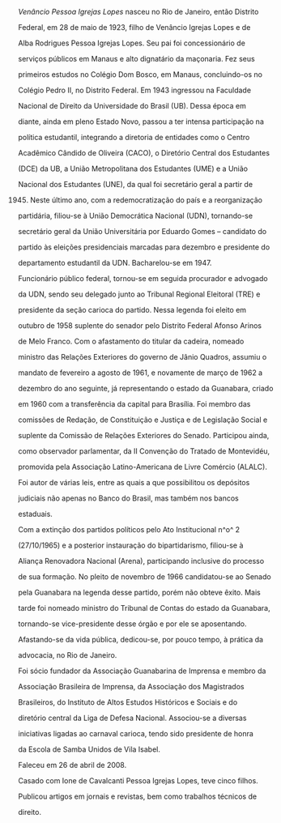 

*Venâncio Pessoa Igrejas Lopes* nasceu no Rio de Janeiro, então Distrito

Federal, em 28 de maio de 1923, filho de Venâncio Igrejas Lopes e de

Alba Rodrigues Pessoa Igrejas Lopes. Seu pai foi concessionário de

serviços públicos em Manaus e alto dignatário da maçonaria. Fez seus

primeiros estudos no Colégio Dom Bosco, em Manaus, concluindo-os no

Colégio Pedro II, no Distrito Federal. Em 1943 ingressou na Faculdade

Nacional de Direito da Universidade do Brasil (UB). Dessa época em

diante, ainda em pleno Estado Novo, passou a ter intensa participação na

política estudantil, integrando a diretoria de entidades como o Centro

Acadêmico Cândido de Oliveira (CACO), o Diretório Central dos Estudantes

(DCE) da UB, a União Metropolitana dos Estudantes (UME) e a União

Nacional dos Estudantes (UNE), da qual foi secretário geral a partir de

1945. Neste último ano, com a redemocratização do país e a reorganização

partidária, filiou-se à União Democrática Nacional (UDN), tornando-se

secretário geral da União Universitária por Eduardo Gomes – candidato do

partido às eleições presidenciais marcadas para dezembro e presidente do

departamento estudantil da UDN. Bacharelou-se em 1947.



Funcionário público federal, tornou-se em seguida procurador e advogado

da UDN, sendo seu delegado junto ao Tribunal Regional Eleitoral (TRE) e

presidente da seção carioca do partido. Nessa legenda foi eleito em

outubro de 1958 suplente do senador pelo Distrito Federal Afonso Arinos

de Melo Franco. Com o afastamento do titular da cadeira, nomeado

ministro das Relações Exteriores do governo de Jânio Quadros, assumiu o

mandato de fevereiro a agosto de 1961, e novamente de março de 1962 a

dezembro do ano seguinte, já representando o estado da Guanabara, criado

em 1960 com a transferência da capital para Brasília. Foi membro das

comissões de Redação, de Constituição e Justiça e de Legislação Social e

suplente da Comissão de Relações Exteriores do Senado. Participou ainda,

como observador parlamentar, da II Convenção do Tratado de Montevidéu,

promovida pela Associação Latino-Americana de Livre Comércio (ALALC).

Foi autor de várias leis, entre as quais a que possibilitou os depósitos

judiciais não apenas no Banco do Brasil, mas também nos bancos

estaduais.



Com a extinção dos partidos políticos pelo Ato Institucional n^o^ 2

(27/10/1965) e a posterior instauração do bipartidarismo, filiou-se à

Aliança Renovadora Nacional (Arena), participando inclusive do processo

de sua formação. No pleito de novembro de 1966 candidatou-se ao Senado

pela Guanabara na legenda desse partido, porém não obteve êxito. Mais

tarde foi nomeado ministro do Tribunal de Contas do estado da Guanabara,

tornando-se vice-presidente desse órgão e por ele se aposentando.



Afastando-se da vida pública, dedicou-se, por pouco tempo, à prática da

advocacia, no Rio de Janeiro.



Foi sócio fundador da Associação Guanabarina de Imprensa e membro da

Associação Brasileira de Imprensa, da Associação dos Magistrados

Brasileiros, do Instituto de Altos Estudos Históricos e Sociais e do

diretório central da Liga de Defesa Nacional. Associou-se a diversas

iniciativas ligadas ao carnaval carioca, tendo sido presidente de honra

da Escola de Samba Unidos de Vila Isabel.



Faleceu em 26 de abril de 2008.



Casado com Ione de Cavalcanti Pessoa Igrejas Lopes, teve cinco filhos.



Publicou artigos em jornais e revistas, bem como trabalhos técnicos de

direito.



